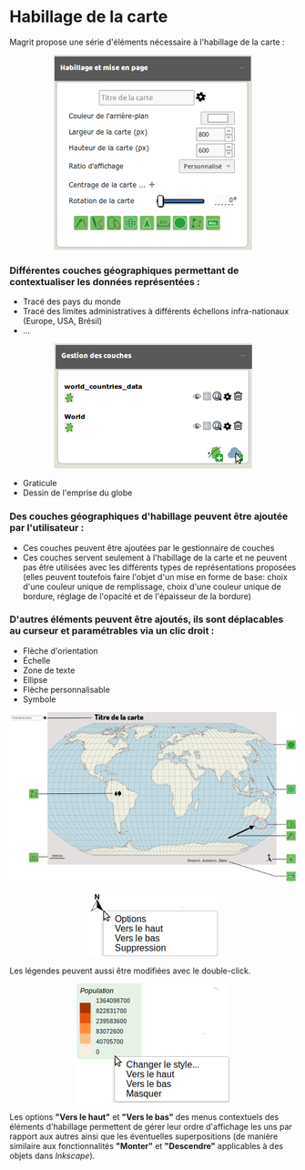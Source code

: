 # Habillage de la carte


Magrit propose une série d'éléments nécessaire à l'habillage de la carte :
<p style="text-align: center;">
<img src="img/win_hab_fr.png" alt="Dialogue d'habillage"/>
</p>




### Différentes couches géographiques permettant de contextualiser les données représentées :

- Tracé des pays du monde
- Tracé des limites administratives à différents échellons infra-nationaux (Europe, USA, Brésil)
- ...

<p style="text-align: center;">
<img src="img/win_hablayer_fr.png" alt="Layer additionnels"/>
</p>

- Graticule
- Dessin de l'emprise du globe


### Des couches géographiques d'habillage peuvent être ajoutée par l'utilisateur :

- Ces couches peuvent être ajoutées par le gestionnaire de couches
- Ces couches servent seulement à l'habillage de la carte et ne peuvent pas être utilisées avec les différents types de représentations proposées
(elles peuvent toutefois faire l'objet d'un mise en forme de base: choix d'une couleur unique de remplissage, choix d'une couleur unique de bordure, réglage de l'opacité et de l'épaisseur de la bordure)

### D'autres éléments peuvent être ajoutés, ils sont déplacables au curseur et paramétrables via un clic droit :

- Flèche d'orientation
- Échelle
- Zone de texte
- Ellipse
- Flèche personnalisable
- Symbole

<p style="text-align: center;">
<img src="img/example_mise_en_page.png" alt="Éléments de mise en page"/>
</p>

<p style="text-align: center;">
<img src="img/contextmenu_northArrow.png" alt="Menu contextuel"/>
</p>

Les légendes peuvent aussi être modifiées avec le double-click.

<p style="text-align: center;">
<img src="img/contextmenu_legend.png" alt="Menu contextuel"/>
</p>

Les options **"Vers le haut"** et **"Vers le bas"** des menus contextuels des éléments d'habillage permettent de gérer leur ordre d'affichage les uns par rapport aux autres ainsi que les éventuelles superpositions (de manière similaire aux fonctionnalités **"Monter"** et **"Descendre"** applicables à des objets dans *Inkscape*).

